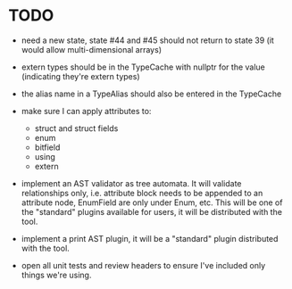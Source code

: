 # TODO

- need a new state, state #44 and #45 should not return to state 39 (it would allow multi-dimensional arrays)

- extern types should be in the TypeCache with nullptr for the value (indicating they're extern types)
- the alias name in a TypeAlias should also be entered in the TypeCache
- make sure I can apply attributes to:
	- struct and struct fields
	- enum
	- bitfield
	- using 
	- extern

- implement an AST validator as tree automata. It will validate relationships only, i.e. attribute block needs to be appended to an attribute node, EnumField are only under Enum, etc. This will be one of the "standard" plugins available for users, it will be distributed with the tool.
- implement a print AST plugin, it will be a "standard" plugin distributed with the tool.
- open all unit tests and review headers to ensure I've included only things we're using. 
